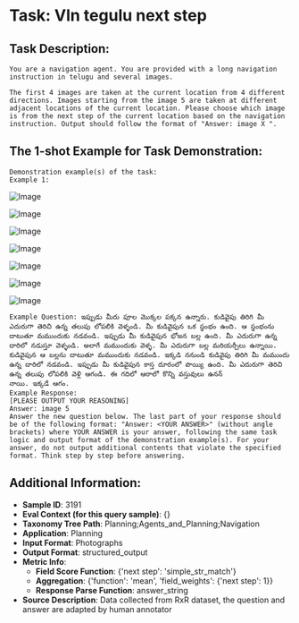 # Task: Vln tegulu next step

## Task Description:

```
You are a navigation agent. You are provided with a long navigation instruction in telugu and several images.

The first 4 images are taken at the current location from 4 different directions. Images starting from the image 5 are taken at different adjacent locations of the current location. Please choose which image is from the next step of the current location based on the navigation instruction. Output should follow the format of "Answer: image X ".
```

## The 1-shot Example for Task Demonstration:

```
Demonstration example(s) of the task:
Example 1:
```

![Image](f7ef3082a05c40659421f0a21731ae1b_skybox1_sami.png)

![Image](f7ef3082a05c40659421f0a21731ae1b_skybox2_sami.png)

![Image](f7ef3082a05c40659421f0a21731ae1b_skybox3_sami.png)

![Image](f7ef3082a05c40659421f0a21731ae1b_skybox4_sami.png)

![Image](1_1_gt.png)

![Image](1_2.png)

![Image](1_3.png)

```
Example Question: ఇప్పుడు మీరు పూల మొక్కల పక్కన ఉన్నారు. కుడివైపు తిరిగి మీ ఎదురుగా తెరిచి ఉన్న తలుపు లోపలికి వెళ్ళండి. మీ కుడివైపున ఒక స్థంభం ఉంది. ఆ స్థంభంను దాటుతూ మముందుకు నడవండి. ఇప్పుడు మీ కుడివైపున భోజన బల్ల ఉంది. మీ ఎదురుగా ఉన్న దారిలో నడుస్తూ వెళ్ళండి. అలాగే మముందుకు వెళ్ళ. మీ ఎదురుగా బల్ల మరియర్చీలు ఉన్నాయి. కుడివైపున ఆ బల్లను దాటుతూ మముందుకు నడవండి. ఇక్కడి ననుండి కుడివైపు తిరిగి మీ మముందు ఉన్న దారిలో నడవండి. ఇప్పుడు మీ కుడివైపున కాస్త దూరంలో పొయ్యి ఉంది. మీ ఎదురుగా తెరిచి ఉన్న తలుపు లోపలికి వెళ్లి ఆగండి. ఈ గదిలో ఆరాలో కొన్ని వస్తువులు ఉనన్
నాయి. ఇక్కడే ఆగం.
Example Response:
[PLEASE OUTPUT YOUR REASONING]
Answer: image 5
Answer the new question below. The last part of your response should be of the following format: "Answer: <YOUR ANSWER>" (without angle brackets) where YOUR ANSWER is your answer, following the same task logic and output format of the demonstration example(s). For your answer, do not output additional contents that violate the specified format. Think step by step before answering.
```

## Additional Information:

- **Sample ID**: 3191
- **Eval Context (for this query sample)**: {}
- **Taxonomy Tree Path**: Planning;Agents_and_Planning;Navigation
- **Application**: Planning
- **Input Format**: Photographs
- **Output Format**: structured_output
- **Metric Info**:
  - **Field Score Function**: {'next step': 'simple_str_match'}
  - **Aggregation**: {'function': 'mean', 'field_weights': {'next step': 1}}
  - **Response Parse Function**: answer_string
- **Source Description**: Data collected from RxR dataset, the question and answer are adapted by human annotator
